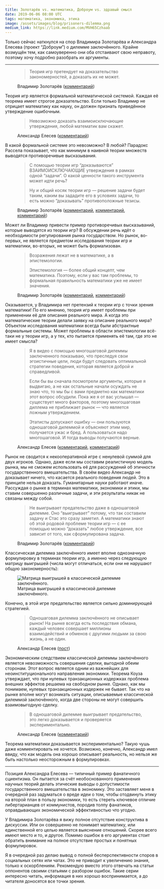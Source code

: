 ```yaml
---
title: Золотарёв vs. математика, Доброум vs. здравый смысл
date: 2019-06-06 08:00 UTC
tags: математика, экономика, этика
image: /assets/images/blog/prisoners-dilemma.png
medium_link: https://link.medium.com/MVH65Czhaab
---
```

Только сейчас наткнулся на спор Владимира Золотарёва и Александра Елесева
(проект “Доброум”) о дилемме заключённого. Крайне возмущён тем, как
самоуверенно они оба отстаивают свою неправоту, поэтому хочу подробно разобрать
их аргументы.

---

<figure class="border-left ml-2 pl-3">
  <blockquote>
    <p>
      Теория игр претендует на доказательство закономерностей, а доказать их
      не может.
    </p>
  </blockquote>
  <figcaption class="blockquote-footer">
    Владимир Золотарёв (<a href="https://www.facebook.com/groups/Austrianeconomics/permalink/2750504644989694/?comment_id=2750541701652655&reply_comment_id=2754709661235859">комментарий</a>)
  </figcaption>
</figure>

Теория игр является формальной математической системой. Каждая её теорема имеет
строгое доказательство. Если только Владимир не отрицает математику как науку,
он должен признать приведённое утверждение ошибочным.

<figure class="border-left ml-2 pl-3">
  <blockquote>
    <p>
      Невозможно доказать взаимоисключающие утверждения, любой математик вам
      скажет.
    </p>
  </blockquote>
  <figcaption class="blockquote-footer">
    Александр Елесев (<a href="https://www.facebook.com/groups/Austrianeconomics/permalink/2778187542221404/?comment_id=2779135835459908&reply_comment_id=2780169782023180">комментарий</a>)
  </figcaption>
</figure>

В какой формальной системе это невозможно? В любой? Парадокс Рассела показывает,
что как минимум в наивной теории множеств выводятся противоречивые высказывания.

<figure class="border-left ml-2 pl-3">
  <blockquote>
    <p>
      С помощью теории игр “доказываются” ВЗАИМОИСКЛЮЧАЮЩИЕ утверждения в рамках
      одной “задачи”. О какой ценности такого инструмента может идти речь?
    </p>
    <p>
      Ну и общий косяк теории игр — решение задачи будет таким, каким вы зададите
      его в условиях задачи, то есть можно “доказывать” противоположные тезисы.
    </p>
  </blockquote>
  <figcaption class="blockquote-footer">
    Владимир Золотарёв (<a href="https://www.facebook.com/groups/Austrianeconomics/permalink/2850158251690999/?comment_id=2850263208347170&reply_comment_id=2850329518340539">комментарий</a>,
    <a href="https://www.facebook.com/groups/Austrianeconomics/permalink/2750504644989694/?comment_id=2750541701652655">комментарий</a>,
    <a href="https://www.facebook.com/groups/Austrianeconomics/permalink/2778187542221404/?comment_id=2779135835459908&reply_comment_id=2779274285446063">комментарий</a>)
  </figcaption>
</figure>

Может ли Владимир привести пример противоречивых высказываний, которые
выводятся из теории игр? В обсуждении речь идёт о необходимости регулирования
рынка государством. Но рынок, во-первых, не является предметом исследования
теории игр и математики, во-вторых, не может быть формализован.

<figure class="border-left ml-2 pl-3">
  <blockquote>
    <p>
      Возражения лежат не в математике, а в эпистемологии.
    </p>
    <p>
      Эпистемология — более общий концепт, чем математика. Поэтому, если у вас
      там проблемы, то формальная правильность математики уже не имеет значения.
    </p>
  </blockquote>
  <figcaption class="blockquote-footer">
    Владимир Золотарёв (<a href="https://www.facebook.com/groups/Austrianeconomics/permalink/2778187542221404/?comment_id=2779065048800320">комментарий</a>,
    <a href="https://www.facebook.com/groups/Austrianeconomics/permalink/2778187542221404/?comment_id=2779065048800320&reply_comment_id=2780177028689122">комментарий</a>)
  </figcaption>
</figure>

Оказывается, у Владимира нет претензий к теории игр с точки зрения математики!
По его мнению, теория игр имеет проблемы при применении её для описания
реального мира. А когда это математические теории делали заявку на описание
реального мира? Объектом исследования математики всегда были абстрактные
формальные системы. Может проблемы в области эпистемологии всё-таки не у теории
игр, а у тех, кто пытается применять её там, где это не имеет смысла?

<figure class="border-left ml-2 pl-3">
  <blockquote>
    <p>
      Я в видео с помощью многошаговой дилеммы заключенного показываю, что
      преследуя свои эгоистичные цели, люди будут следовать оптимальной стратегии
      поведения, которая является доброй и справедливой.
    </p>
    <p>
      Если бы вы сначала посмотрели аргументы, которые я выдвигаю, а не как
      остальные начали осуждать не знаю что, то мы бы с вами предметно как
      математики этот вопрос обсудили. Пока же я от вас услышал — существует
      много факторов, поэтому многошаговая диллема не приближает рынок — что
      является ложным утверждением.
    </p>
    <p>
      Этатисты допускают ошибку — они пользуются одношаговой дилеммой и объясняют
      этим мир, получается ужас и бред. А пользоваться надо многошаговой. И тогда
      выводы получаются верные.
    </p>
  </blockquote>
  <figcaption class="blockquote-footer">
    Александр Елесев (<a href="https://www.facebook.com/groups/Austrianeconomics/permalink/2746912538682238/?comment_id=2746915048681987&reply_comment_id=2746972632009562">комментарий</a>,
    <a href="https://www.facebook.com/groups/Austrianeconomics/permalink/2746912538682238/?comment_id=2746919918681500&reply_comment_id=2747015182005307">комментарий</a>)
  </figcaption>
</figure>

Рынок не сводится к некооперативной игре с ненулевой суммой для двух игроков.
Однако, даже если мы составим реалистичную модель рынка, мы не сможем
использовать её для рассуждений об этичности государственного вмешательства.
В своём видео Александр не доказывает ничего, что касается реального поведения
людей. Это в принципе нельзя доказать. Гуманитарные науки работают иначе.
Рассуждая о рынке в терминах математики, экономики и этики, мы ставим
совершенно различные задачи, и эти результаты никак не связаны между собой.

<figure class="border-left ml-2 pl-3">
  <blockquote>
    <p>
      Не выигрывает предательство даже в одношаговой дилемме. Оно “выигрывает”
      потому, что так составили задачу и Стас это сразу заметил. А математики
      знают об этой родовой проблеме теории игр — с ее помощью можно “доказать”
      любое утверждение, все зависит от того, как сформулирована задача.
    </p>
  </blockquote>
  <figcaption class="blockquote-footer">
    Владимир Золотарёв (<a href="https://www.facebook.com/groups/Austrianeconomics/permalink/2746912538682238/?comment_id=2748802761826549&reply_comment_id=2750368628336629">комментарий</a>)
  </figcaption>
</figure>

Классическая дилемма заключённого имеет вполне однозначную формулировку
в терминах теории игр, а именно через следующую матрицу выигрышей (числа могут
отличаться, если они не нарушают общую закономерность):

<div class="d-flex justify-content-center">
 <figure class="cl-figure-nice">
  <img src="/assets/images/blog/prisoners-dilemma.png"
       alt="Матрица выигрышей в классической дилемме заключённого."/>
  <figcaption>
    Матрица выигрышей в классической дилемме заключённого.
  </figcaption>
 </figure>
</div>

Конечно, в этой игре предательство является сильно доминирующей стратегией.

<figure class="border-left ml-2 pl-3">
  <blockquote>
    <p>
      Одношаговая дилемма заключённого не описывает рынок! На рынке всегда есть
      последствия обмана, каждый человек совершает миллионы взаимодействий
      и обменов с другими людьми за свою жизнь, а не один.
    </p>
  </blockquote>
  <figcaption class="blockquote-footer">
    Александр Елесев (<a href="https://www.facebook.com/groups/Austrianeconomics/permalink/2758006147572877/">пост</a>)
  </figcaption>
</figure>

Экономическим следствием классической дилеммы заключённого является
невозможность совершения сделки, выгодной обеим сторонам. Этот вопрос является
одним из важнейших для неоинституционального направления экономики. Теорема
Коуза утверждает, что при нулевых транзакционных издержках проблема внешних
эффектов решаема на свободном рынке. Однако, как мы понимаем, нулевых
транзакционных издержек не бывает. Так что на рынке вполне могут возникать
ситуации, описываемые классической дилеммой заключённого, когда две стороны
не могут совершить взаимовыгодную сделку.

<figure class="border-left ml-2 pl-3">
  <blockquote>
    <p>
      В одношаговой дилемме выигрывает предательство, это легко доказывается
      и проверяется экспериментально.
    </p>
  </blockquote>
  <figcaption class="blockquote-footer">
    Александр Елесев (<a href="https://www.facebook.com/groups/Austrianeconomics/permalink/2746912538682238/?comment_id=2748802761826549&reply_comment_id=2754261787947313">комментарий</a>)
  </figcaption>
</figure>

Теорема математики доказывается экспериментально? Такую чушь даже
комментировать не хочется. Возможно, конечно, Александр имел ввиду, что как
модель она хорошо описывает реальность, но нельзя же быть настолько
неосторожным в формулировках.

---

Позиция Александра Елесева — типичный пример фанатичного сциентизма. Он
пытается за счёт необоснованного применения научных теорий делать этические
выводы о допустимости государственного вмешательства в экономику. Это
заставляет меня в очередной раз задуматься о вреде идеи о том, чтобы отодвинуть
этику на второй план в пользу экономики, то есть стереть ключевое отличие
либертарианцев от коммунистов, породив толпу фанатиков, оправдывающих
экономической эффективностью что угодно.

У Владимира Золотарёва я вижу полное отсутствие конструктива в дискуссии. Или
он совершенно не понимает математику, или единственной его целью является
выяснение отношений. Скорее всего имеют место и то, и другое. Помимо ошибок
в его аргументах стоит обратить внимание на полное отсутствие простых
и понятных формулировок.

Я в очередной раз делаю вывод о полной бесперспективности споров в социальных
сетях или чатах. Это не приводит к увеличению знания, только к оскорблениям.
Рекомендую вместо этого отвечать на статьи оппонентов своими статьями
с разбором ошибок. Такие серии интересно читать, информация в них хорошо
воспринимается, а до читателя доносятся все точки зрения.
